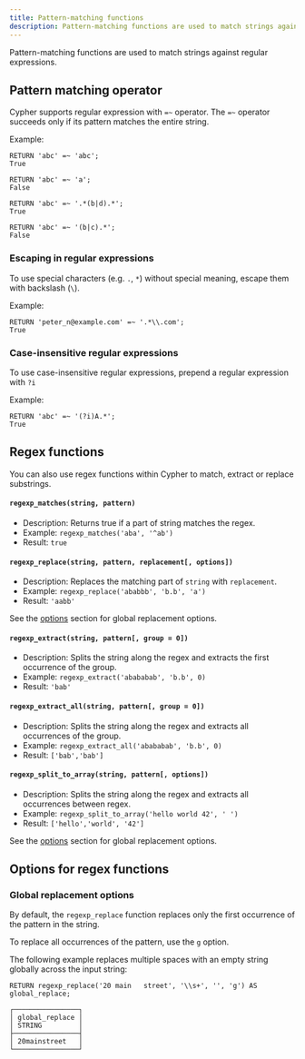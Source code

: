 ```yaml
---
title: Pattern-matching functions
description: Pattern-matching functions are used to match strings against regular expressions.
---
```


Pattern-matching functions are used to match strings against regular expressions.

## Pattern matching operator

Cypher supports regular expression with `=~` operator. The `=~` operator succeeds only if its pattern matches the entire string.

Example:
```cypher
RETURN 'abc' =~ 'abc';
True

RETURN 'abc' =~ 'a';
False

RETURN 'abc' =~ '.*(b|d).*';
True

RETURN 'abc' =~ '(b|c).*';
False
```

### Escaping in regular expressions

To use special characters (e.g. `.`, `*`) without special meaning, escape them with backslash (`\`).

Example:
```cypher
RETURN 'peter_n@example.com' =~ '.*\\.com';
True
```

### Case-insensitive regular expressions
To use case-insensitive regular expressions, prepend a regular expression with `?i`

Example:
```cypher
RETURN 'abc' =~ '(?i)A.*';
True
```

## Regex functions

You can also use regex functions within Cypher to match, extract or replace substrings.

#### `regexp_matches(string, pattern)`

- Description: Returns true if a part of string matches the regex.
- Example: `regexp_matches('aba', '^ab')`
- Result: `true`

#### `regexp_replace(string, pattern, replacement[, options])`

- Description: Replaces the matching part of `string` with `replacement`.
- Example: `regexp_replace('ababbb', 'b.b', 'a')`
- Result: `'aabb'`

See the [options](#global-replacement-options) section for global replacement options.

#### `regexp_extract(string, pattern[, group = 0])`

- Description: Splits the string along the regex and extracts the first occurrence of the group.
- Example: `regexp_extract('abababab', 'b.b', 0)`
- Result: `'bab'`

#### `regexp_extract_all(string, pattern[, group = 0])`

- Description: Splits the string along the regex and extracts all occurrences of the group.
- Example: `regexp_extract_all('abababab', 'b.b', 0)`
- Result: `['bab','bab']`

#### `regexp_split_to_array(string, pattern[, options])`

- Description: Splits the string along the regex and extracts all occurrences between regex.
- Example: `regexp_split_to_array('hello world 42', ' ')`
- Result: `['hello','world', '42']`

See the [options](#global-replacement-options) section for global replacement options.

## Options for regex functions

### Global replacement options

By default, the `regexp_replace` function replaces only the first occurrence of the pattern in the string.

To replace all occurrences of the pattern, use the `g` option.

The following example replaces multiple spaces with an empty string globally across the input string:
```cypher
RETURN regexp_replace('20 main   street', '\\s+', '', 'g') AS global_replace;
```

```
┌────────────────┐
│ global_replace │
│ STRING         │
├────────────────┤
│ 20mainstreet   │
└────────────────┘
```




